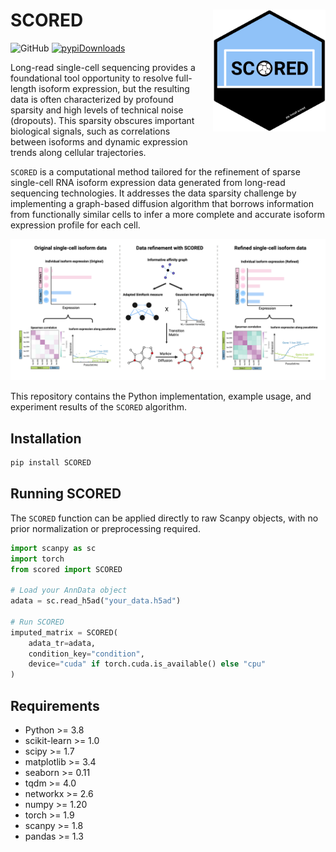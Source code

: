 # SCORED <img align="right" style="margin-left: 20px; margin-bottom: 10px;" src="./pictures/sticker.png" width="180" height="195">

![GitHub](https://img.shields.io/github/license/CHPGenetics/SCORED) [![pypiDownloads](https://static.pepy.tech/badge/scored)](https://pepy.tech/project/scored)

Long-read single-cell sequencing provides a foundational tool opportunity to resolve full-length isoform expression, but the resulting data is often characterized by profound sparsity and high levels of technical noise (dropouts). This sparsity obscures important biological signals, such as correlations between isoforms and dynamic expression trends along cellular trajectories.

`SCORED` is a computational method tailored for the refinement of sparse single-cell RNA isoform expression data generated from long-read sequencing technologies. It addresses the data sparsity challenge by implementing a graph-based diffusion algorithm that borrows information from functionally similar cells to infer a more complete and accurate isoform expression profile for each cell. 

![Overview of the SCORED algorithm](./pictures/overview.png)

This repository contains the Python implementation, example usage, and experiment results of the `SCORED` algorithm.

## Installation

```bash
pip install SCORED
```

## Running SCORED

The `SCORED` function can be applied directly to raw Scanpy objects, with no prior normalization or preprocessing required.

```python
import scanpy as sc
import torch
from scored import SCORED

# Load your AnnData object
adata = sc.read_h5ad("your_data.h5ad")

# Run SCORED
imputed_matrix = SCORED(
    adata_tr=adata,
    condition_key="condition",
    device="cuda" if torch.cuda.is_available() else "cpu"
)
```

## Requirements

- Python >= 3.8
- scikit-learn >= 1.0
- scipy >= 1.7
- matplotlib >= 3.4
- seaborn >= 0.11
- tqdm >= 4.0
- networkx >= 2.6
- numpy >= 1.20
- torch >= 1.9
- scanpy >= 1.8
- pandas >= 1.3


